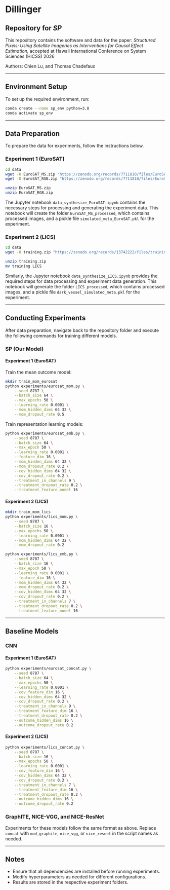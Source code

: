 # Dillinger
## Repository for *SP*

This repository contains the software and data for the paper: *Structured Pixels: Using Satellite Imageries as Interventions for Causal Effect Estimation,* accepted at Hawaii International Conference on System Sciences (HICSS) 2026

Authors: Chien Lu, and Thomas Chadefaux

---

## Environment Setup
To set up the required environment, run:
```bash
conda create --name sp_env python=3.8
conda activate sp_env
```

---

## Data Preparation
To prepare the data for experiments, follow the instructions below.

### Experiment 1 (EuroSAT)
```bash
cd data
wget -O EuroSAT_MS.zip "https://zenodo.org/records/7711810/files/EuroSAT_MS.zip?download=1"
wget -O EuroSAT_RGB.zip "https://zenodo.org/records/7711810/files/EuroSAT_RGB.zip?download=1"

unzip EuroSAT_MS.zip
unzip EuroSAT_RGB.zip
```
The Jupyter notebook `data_synthesize_EuroSAT.ipynb` contains the necessary steps for processing and generating the experiment data. This notebook will create the folder `EuroSAT_MS_processed`, which contains processed images, and a pickle file `simulated_meta_EuroSAT.pkl` for the experiment.

### Experiment 2 (LICS)
```bash
cd data
wget -O training.zip "https://zenodo.org/records/13742222/files/training.zip?download=1"

unzip training.zip
mv training LICS
```
Similarly, the Jupyter notebook `data_synthesize_LICS.ipynb` provides the required steps for data processing and experiment data generation. This notebook will generate the folder `LICS_processed`, which contains processed images, and a pickle file `dark_vessel_simulated_meta.pkl` for the experiment.

---

## Conducting Experiments
After data preparation, navigate back to the repository folder and execute the following commands for training different models.

### SP (Our Model)
#### Experiment 1 (EuroSAT)
Train the mean outcome model:
```bash
mkdir train_mom_eurosat
python experiments/eurosat_mom.py \
    --seed 8787 \
    --batch_size 64 \
    --max_epochs 50 \
    --learning_rate 0.0001 \
    --mom_hidden_dims 64 32 \
    --mom_dropout_rate 0.5
```

Train representation learning models:
```bash
python experiments/eurosat_emb.py \
    --seed 8787 \
    --batch_size 64 \
    --max_epoch 50 \
    --learning_rate 0.0001 \
    --feature_dim 16 \
    --mom_hidden_dims 64 32 \
    --mom_dropout_rate 0.2 \
    --cov_hidden_dims 64 32 \
    --cov_dropout_rate 0.2 \
    --treatment_in_channels 9 \
    --treatment_dropout_rate 0.2 \
    --treatment_feature_model 16
```

#### Experiment 2 (LICS)
```bash
mkdir train_mom_lics
python experiments/lics_mom.py \
    --seed 8787 \
    --batch_size 16 \
    --max_epochs 50 \
    --learning_rate 0.0001 \
    --mom_hidden_dims 64 32 \
    --mom_dropout_rate 0.2

python experiments/lics_emb.py \
    --seed 8787 \
    --batch_size 16 \
    --max_epoch 50 \
    --learning_rate 0.0001 \
    --feature_dim 16 \
    --mom_hidden_dims 64 32 \
    --mom_dropout_rate 0.2 \
    --cov_hidden_dims 64 32 \
    --cov_dropout_rate 0.2 \
    --treatment_in_channels 7 \
    --treatment_dropout_rate 0.2 \
    --treatment_feature_model 16
```

---

## Baseline Models
### CNN
#### Experiment 1 (EuroSAT)
```bash
python experiments/eurosat_concat.py \
    --seed 8787 \
    --batch_size 64 \
    --max_epochs 50 \
    --learning_rate 0.0001 \
    --cov_feature_dim 16 \
    --cov_hidden_dims 64 32 \
    --cov_dropout_rate 0.2 \
    --treatment_in_channels 9 \
    --treatment_feature_dim 16 \
    --treatment_dropout_rate 0.2 \
    --outcome_hidden_dims 16 \
    --outcome_dropout_rate 0.2
```

#### Experiment 2 (LICS)
```bash
python experiments/lics_concat.py \
    --seed 8787 \
    --batch_size 16 \
    --max_epochs 50 \
    --learning_rate 0.0001 \
    --cov_feature_dim 16 \
    --cov_hidden_dims 64 32 \
    --cov_dropout_rate 0.2 \
    --treatment_in_channels 7 \
    --treatment_feature_dim 16 \
    --treatment_dropout_rate 0.2 \
    --outcome_hidden_dims 16 \
    --outcome_dropout_rate 0.2
```

### GraphITE, NICE-VGG, and NICE-ResNet
Experiments for these models follow the same format as above. Replace `concat` with `mod_graphite`, `nice_vgg`, or `nice_resnet` in the script names as needed.

---

## Notes
- Ensure that all dependencies are installed before running experiments.
- Modify hyperparameters as needed for different configurations.
- Results are stored in the respective experiment folders.